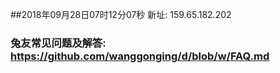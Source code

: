 ##2018年09月28日07时12分07秒 新址: 159.65.182.202
### 兔友常见问题及解答: https://github.com/wanggonging/d/blob/w/FAQ.md
